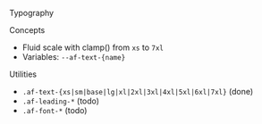 Typography

Concepts
- Fluid scale with clamp() from `xs` to `7xl`
- Variables: `--af-text-{name}`

Utilities
- `.af-text-{xs|sm|base|lg|xl|2xl|3xl|4xl|5xl|6xl|7xl}` (done)
- `.af-leading-*` (todo)
- `.af-font-*` (todo)


